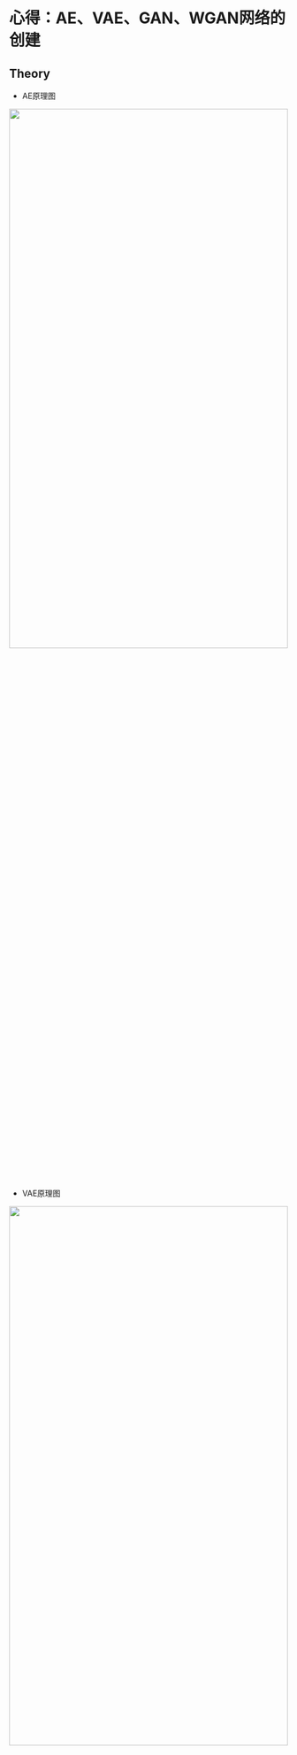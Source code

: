 # 心得：**AE、VAE、GAN、WGAN网络的创建**

## Theory
* AE原理图
<img src="https://github.com/xiaoxiaokaiyan/New_Tensorflow_AE_VAE_GAN_FashionMnist/blob/master/theory/AE%E5%8E%9F%E7%90%86%E5%9B%BE.png" width = 100% height =50%  div align=left />

* VAE原理图
<img src="https://github.com/xiaoxiaokaiyan/New_Tensorflow_AE_VAE_GAN_FashionMnist/blob/master/theory/VAE%E5%8E%9F%E7%90%86%E5%9B%BE1.png" width = 100% height = 50% div align=left />
<img src="https://github.com/xiaoxiaokaiyan/New_Tensorflow_AE_VAE_GAN_FashionMnist/blob/master/theory/VAE%E5%8E%9F%E7%90%86%E5%9B%BE2.png" width = 100% height =50% div align=left />

* WGAN-Gradient-Penalty
<img src="https://github.com/xiaoxiaokaiyan/New_Tensorflow_AE_VAE_FashionMnist_GAN_WGAN_Anime/blob/master/theory/WGAN-Gradient%20Penalty.PNG" width = 100% height =50% div align=left />

&nbsp;
<br/>


## Dependencies:
* &gt; GeForce GTX 1660TI
* Windows10
* python==3.6.12
* tensorflow-gpu==2.0.0
* GPU环境安装包，下载地址：https://pan.baidu.com/s/14Oisbo9cZpP7INQ6T-3vwA 提取码：z4pl （网上找的）
```
  Anaconda3-5.2.0-Windows-x86_64.exe
  cuda_10.0.130_411.31_win10.exe
  cudnn-10.0-windows10-x64-v7.4.2.24.zip
  h5py-2.8.0rc1-cp36-cp36m-win_amd64.whl
  numpy-1.16.4-cp36-cp36m-win_amd64.whl
  tensorflow_gpu-1.13.1-cp36-cp36m-win_amd64.whl
  torch-1.1.0-cp36-cp36m-win_amd64.whl
  torchvision-0.3.0-cp36-cp36m-win_amd64.whl
```
<br/>


## Visualization Results
* AE生成结果对比
<img src="https://github.com/xiaoxiaokaiyan/New_Tensorflow_AE_VAE_GAN_FashionMnist/blob/master/result/AE%E7%94%9F%E6%88%90%E7%BB%93%E6%9E%9C%E5%AF%B9%E6%AF%94%E5%9B%BE%E7%89%87.png" width = 50% height =50%  div align=center />

* VAE随机生成第1代
<img src="https://github.com/xiaoxiaokaiyan/New_Tensorflow_AE_VAE_GAN_FashionMnist/blob/master/result/VAE%E9%9A%8F%E6%9C%BA%E7%94%9F%E6%88%90%E7%AC%AC1%E4%BB%A3%E5%9B%BE%E7%89%87.png" width = 50% height =50%  div align=center />


* VAE随机生成第9代
<img src="https://github.com/xiaoxiaokaiyan/New_Tensorflow_AE_VAE_GAN_FashionMnist/blob/master/result/VAE%E9%9A%8F%E6%9C%BA%E7%94%9F%E6%88%90%E7%AC%AC9%E4%BB%A3%E5%9B%BE%E7%89%87.png" width = 50% height =50% div align=center />
&nbsp;
<br/>


## Public Datasets:
* fashion_mnist，是一个替代MNIST手写数字集的图像数据集。它是由Zalando（一家德国的时尚科技公司）旗下的研究部门提供。其涵盖了来自10种类别的共7万个不同商品的正面图片。Fashion-MNIST的大小、格式和训练集/测试集划分与原始的MNIST完全一致。60000/10000的训练测试数据划分，28x28的灰度图片。你可以直接用它来测试你的机器学习和深度学习算法性能，且不需要改动任何的代码。
* the Anime dataset should be prepared by yourself in ./data/faces/*.jpg,63565个彩色图片。
  * dataset link: [https://www.kaggle.com/splcher/animefacedataset](https://www.kaggle.com/splcher/animefacedataset)
<br/>

## Experience：
### （1）代码问题
```
      # [b, 28, 28] => [b, 28, 28]
      x_concat1 = tf.concat([x, x_hat], axis=0)

      # [b, 28, 28] => [2b, 28, 28]
      x_concat1 = tf.reshape(tf.concat([x, x_hat], axis=0),[-1, 28, 28])  ---------此处必须重新reshape，才能得到[2b, 28, 28]
```   

### （2）关于VAE和GAN的区别
  * 1.VAE和GAN都是目前来看效果比较好的生成模型，本质区别我觉得这是两种不同的角度，VAE希望通过一种显式(explicit)的方法找到一个概率密度，并通过最小化对数似函数的下限来得到最优解；
GAN则是对抗的方式来寻找一种平衡，不需要认为给定一个显式的概率密度函数。（李飞飞）
  * 2.简单来说，GAN和VAE都属于深度生成模型（deep generative models，DGM）而且属于implicit DGM。他们都能够从具有简单分布的随机噪声中生成具有复杂分布的数据（逼近真实数据分布），而两者的本质区别是从不同的视角来看待数据生成的过程，从而构建了不同的loss function作为衡量生成数据好坏的metric度量。
  * 3.要求得一个生成模型使其生成数据的分布 能够最小化与真实数据分布之间的某种分布差异度量，例如KL散度、JS散度、Wasserstein距离等。采用不同的差异度量会导出不同的loss function，比如KL散度会导出极大似然估计，JS散度会产生最原始GAN里的判别器，Wasserstein距离通过dual form会引入critic。而不同的深度生成模型，具体到GAN、VAE还是flow model，最本质的区别就是从不同的视角来看待数据生成的过程，从而采用不同的数据分布模型来表达。 [https://www.zhihu.com/question/317623081](https://www.zhihu.com/question/317623081)
  * 4.描述的是分布之间的距离而不是样本的距离。[https://blog.csdn.net/Mark_2018/article/details/105400648](https://blog.csdn.net/Mark_2018/article/details/105400648)

### （3）GAN的核心代码
```
    class Discriminator(keras.Model):

        def __init__(self):
            super(Discriminator, self).__init__()

            # [b, 64, 64, 3] => [b, 1]
            self.conv1 = layers.Conv2D(64, 5, 3, 'valid')

            self.conv2 = layers.Conv2D(128, 5, 3, 'valid')
            self.bn2 = layers.BatchNormalization()

            self.conv3 = layers.Conv2D(256, 5, 3, 'valid')
            self.bn3 = layers.BatchNormalization()

            # [b, h, w ,c] => [b, -1]
            self.flatten = layers.Flatten()
            self.fc = layers.Dense(1)


        def call(self, inputs, training=None):

            x = tf.nn.leaky_relu(self.conv1(inputs))
            x = tf.nn.leaky_relu(self.bn2(self.conv2(x), training=training))
            x = tf.nn.leaky_relu(self.bn3(self.conv3(x), training=training))

            # [b, h, w, c] => [b, -1]
            x = self.flatten(x)
            # [b, -1] => [b, 1]
            logits = self.fc(x)

            return logits
    class Generator(keras.Model):

        def __init__(self):
            super(Generator, self).__init__()

            # z: [b, 100] => [b, 3*3*512] => [b, 3, 3, 512] => [b, 64, 64, 3]
            self.fc = layers.Dense(3*3*512)

            self.conv1 = layers.Conv2DTranspose(256, 3, 3, 'valid')
            self.bn1 = layers.BatchNormalization()

            self.conv2 = layers.Conv2DTranspose(128, 5, 2, 'valid')
            self.bn2 = layers.BatchNormalization()

            self.conv3 = layers.Conv2DTranspose(3, 4, 3, 'valid')

        def call(self, inputs, training=None):
            # [z, 100] => [z, 3*3*512]
            x = self.fc(inputs)
            x = tf.reshape(x, [-1, 3, 3, 512])
            x = tf.nn.leaky_relu(x)

            #
            x = tf.nn.leaky_relu(self.bn1(self.conv1(x), training=training))
            x = tf.nn.leaky_relu(self.bn2(self.conv2(x), training=training))
            x = self.conv3(x)
            x = tf.tanh(x)

            return x


    def celoss_ones(logits):
        # [b, 1]
        # [b] = [1, 1, 1, 1,]
        loss = tf.nn.sigmoid_cross_entropy_with_logits(logits=logits,                #logits经sigmoid函数激活之后的交叉熵
                                      labels=tf.ones_like(logits)) #该操作返回一个具有和给定logits相同形状（shape）和相同数据类型（dtype），但是所有的元素都被设置为1的tensor

        return tf.reduce_mean(loss)
    
    
    def celoss_zeros(logits):
        # [b, 1]
        # [b] = [1, 1, 1, 1,]
        loss = tf.nn.sigmoid_cross_entropy_with_logits(logits=logits,
                                      labels=tf.zeros_like(logits))  #该操作返回一个具有和给定logits相同形状（shape）和相同数据类型（dtype），但是所有的元素都被设置为0的tensor
        return tf.reduce_mean(loss)
    
    
    def g_loss_fn(generator, discriminator, batch_z, is_training):

        fake_image = generator(batch_z, is_training)
        d_fake_logits = discriminator(fake_image, is_training)
        loss = celoss_ones(d_fake_logits)

        return loss
    
    def d_loss_fn(generator, discriminator, batch_z, batch_x, is_training):
        # 1. treat real image as real
        # 2. treat generated image as fake
        fake_image = generator(batch_z, is_training)
        d_fake_logits = discriminator(fake_image, is_training)
        d_real_logits = discriminator(batch_x, is_training)

        d_loss_real = celoss_ones(d_real_logits)
        d_loss_fake = celoss_zeros(d_fake_logits)

        loss = d_loss_fake + d_loss_real                    --------------------------------------------------GAN loss

        return loss
```
```
    def gradient_penalty(discriminator, batch_x, fake_image):

        batchsz = batch_x.shape[0]

        # [b, h, w, c]
        t = tf.random.uniform([batchsz, 1, 1, 1])
        # [b, 1, 1, 1] => [b, h, w, c]
        t = tf.broadcast_to(t, batch_x.shape)

        interplate = t * batch_x + (1 - t) * fake_image                             #gp部分公式

        with tf.GradientTape() as tape:
            tape.watch([interplate])                                                #gp部分公式
            d_interplote_logits = discriminator(interplate)
        grads = tape.gradient(d_interplote_logits, interplate)

        # grads:[b, h, w, c] => [b, -1]
        grads = tf.reshape(grads, [grads.shape[0], -1])                             #gp部分公式
        gp = tf.norm(grads, axis=1) #[b]
        gp = tf.reduce_mean( (gp-1)**2 )

        return gp
    
    def d_loss_fn(generator, discriminator, batch_z, batch_x, is_training):
        # 1. treat real image as real
        # 2. treat generated image as fake
        fake_image = generator(batch_z, is_training)
        d_fake_logits = discriminator(fake_image, is_training)
        d_real_logits = discriminator(batch_x, is_training)

        d_loss_real = celoss_ones(d_real_logits)
        d_loss_fake = celoss_zeros(d_fake_logits)
        gp = gradient_penalty(discriminator, batch_x, fake_image)                #wgan较gan的不同之处，gp

        loss = d_loss_fake + d_loss_real + 1. * gp              --------------------------------------------------WGAN loss

        return loss, gp

```
<br/>


## References:
* [深度学习与TensorFlow 2入门实战（完整版）](https://www.bilibili.com/video/BV1HV411q7xD?from=search&seid=14089320887830328110)---龙曲良
* [https://towardsdatascience.com/understanding-variational-autoencoders-vaes-f70510919f73](https://towardsdatascience.com/understanding-variational-autoencoders-vaes-f70510919f73) ---[Joseph Rocca](https://medium.com/@joseph.rocca)
* [https://zhuanlan.zhihu.com/p/24767059](https://zhuanlan.zhihu.com/p/24767059)
* [https://github.com/hindupuravinash/the-gan-zoo](https://github.com/hindupuravinash/the-gan-zoo)
* [https://reiinakano.github.io/gan-playground/在线构建GAN](https://reiinakano.github.io/gan-playground/)
